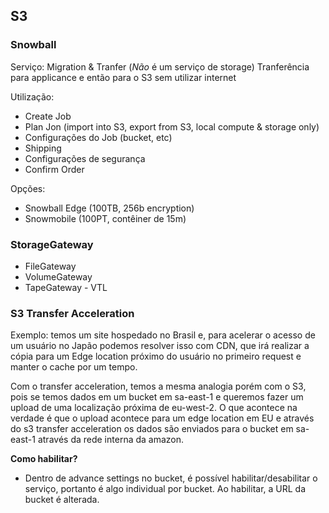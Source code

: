 ## S3

### Snowball

Serviço: Migration & Tranfer (_Não_ é um serviço de storage)
Tranferência para applicance e então para o S3 sem utilizar internet

Utilização:
* Create Job
* Plan Jon (import into S3, export from S3, local compute & storage only)
* Configurações do Job (bucket, etc)
* Shipping
* Configurações de segurança
* Confirm Order


Opções: 
* Snowball Edge (100TB, 256b encryption)
* Snowmobile (100PT, contêiner de 15m)	

### StorageGateway
* FileGateway
* VolumeGateway
* TapeGateway - VTL
	
### S3 Transfer Acceleration

Exemplo: temos um site hospedado no Brasil e, para acelerar o acesso de um usuário no Japão podemos resolver isso com CDN, que irá realizar a cópia para um Edge location próximo do usuário no primeiro request e manter o cache por um tempo.

Com o transfer acceleration, temos a mesma analogia porém com o S3, pois se temos dados em um bucket em sa-east-1 e queremos fazer um upload de uma localização próxima de eu-west-2. O que acontece na verdade é que o upload acontece para um edge location em EU e através do s3 transfer acceleration os dados são enviados para o bucket em sa-east-1 através da rede interna da amazon.

**Como habilitar?**
* Dentro de advance settings no bucket, é possível habilitar/desabilitar o serviço, portanto é algo individual por bucket. Ao habilitar, a URL da bucket é alterada.

